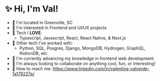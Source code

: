 # ✨ Hi, I'm Val!
- 📍 I'm located in Greenville, SC
- 🤤 I'm interested in Frontend and UI/UX projects
- 💖 Tech I **LOVE**:
    - Typescript, Javascript, React, React Native, & Next.js
 - 👀 Other tech I've worked with:
    - Python, SQL, Posgres, Django, MongoDB, Hydrogen, GraphQL, NotionDB, etc.
 - 🌱 I'm currently advancing my knowledge in frontend web development
 - 🧸 I'm always looking to collaborate on anything cool, fun, or interesting!
 - 💌 How to reach me: https://www.linkedin.com/in/valentina-valverde-1a179227a/


<!---
ValentinaValverde/ValentinaValverde is a ✨ special ✨ repository because its `README.md` (this file) appears on your GitHub profile.
You can click the Preview link to take a look at your changes.
--->
